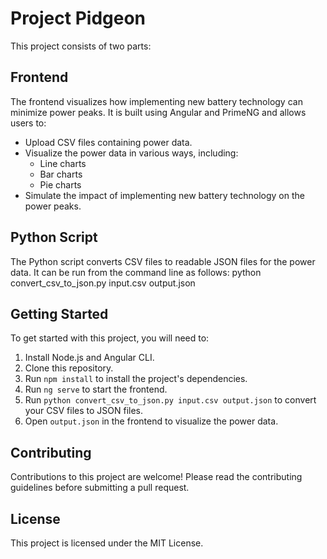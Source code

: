 # Project Pidgeon

This project consists of two parts:

## Frontend

The frontend visualizes how implementing new battery technology can minimize power peaks. It is built using Angular and PrimeNG and allows users to:

- Upload CSV files containing power data.
- Visualize the power data in various ways, including:
  - Line charts
  - Bar charts
  - Pie charts
- Simulate the impact of implementing new battery technology on the power peaks.

## Python Script

The Python script converts CSV files to readable JSON files for the power data. It can be run from the command line as follows:
python convert_csv_to_json.py input.csv output.json

## Getting Started

To get started with this project, you will need to:

1. Install Node.js and Angular CLI.
2. Clone this repository.
3. Run `npm install` to install the project's dependencies.
4. Run `ng serve` to start the frontend.
5. Run `python convert_csv_to_json.py input.csv output.json` to convert your CSV files to JSON files.
6. Open `output.json` in the frontend to visualize the power data.

## Contributing

Contributions to this project are welcome! Please read the contributing guidelines before submitting a pull request.

## License

This project is licensed under the MIT License.
